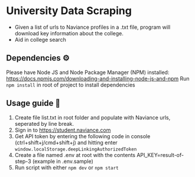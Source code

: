 # University Data Scraping
- Given a list of urls to Naviance profiles in a .txt file, program will download key information about the college.
- Aid in college search

## Dependencies ⚙️
Please have Node JS and Node Package Manager (NPM) installed: https://docs.npmjs.com/downloading-and-installing-node-js-and-npm
Run `npm install` in root of project to install dependencies 

## Usage guide 🤔
1. Create file list.txt in root folder and populate with Naviance urls, seperated by line break.
2. Sign in to https://student.naviance.com
3. Get API token by entering the following code in console (ctrl+shift+j/cmd+shift+j) and hitting enter `window.localStorage.deepLinkingAuthorizedToken`
4. Create a file named .env at root with the contents API_KEY=result-of-step-3 (example in .env.sample)
5. Run script with either `npm dev` or `npm start`
